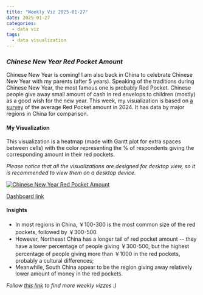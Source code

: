 ```yaml
---
title: "Weekly Viz 2025-01-27"
date: 2025-01-27
categories:
  - data viz
tags:
  - data visualization
---
```


### *Chinese New Year Red Pocket Amount*

Chinese New Year is coming! I am also back in China to celebrate Chinese New Year with my parents (after 5 years). Speaking of the traditions during Chinese New Year, the most famous one is probably Red Pocket. Chinese people give away small amount of cash in red envelops to children (mostly) as a good wish for the new year. This week, my visualization is based on [a survey](https://www.iimedia.cn/c1061/98839.html) of the average Red Pocket amount in 2024. It has data by major regions in China for comparison.  

#### My Visualization

This visualization is a heatmap (made with Gantt plot for extra spaces between cells) with the color representing the % of respondents giving the corresponding amount in their red pockets.  

*Please notice that all the visualizations are designed for desktop view, so it is recommended to view them on a desktop device.*  

<div class='tableauPlaceholder' id='viz1737988672830' style='position: relative'>
<noscript><a href='#'>
  <img alt='Chinese New Year Red Pocket Amount ' src='https:&#47;&#47;public.tableau.com&#47;static&#47;images&#47;20&#47;20250127ChineseNewYearRedPocketAmount&#47;ChineseNewYearRedPocketAmount&#47;1_rss.png' style='border: none' />
</a></noscript>
<object class='tableauViz'  style='display:none;'>
  <param name='host_url' value='https%3A%2F%2Fpublic.tableau.com%2F' />
  <param name='embed_code_version' value='3' />
   <param name='site_root' value='' />
   <param name='name' value='20250127ChineseNewYearRedPocketAmount&#47;ChineseNewYearRedPocketAmount' />
   <param name='tabs' value='no' />
   <param name='toolbar' value='yes' />
   <param name='static_image' value='https:&#47;&#47;public.tableau.com&#47;static&#47;images&#47;20&#47;20250127ChineseNewYearRedPocketAmount&#47;ChineseNewYearRedPocketAmount&#47;1.png' />
    <param name='animate_transition' value='yes' />
    <param name='display_static_image' value='yes' />
    <param name='display_spinner' value='yes' />
    <param name='display_overlay' value='yes' />
    <param name='display_count' value='yes' />
    <param name='language' value='en-US' />
    <param name='filter' value='publish=yes' />
    <param name='ignore_sticky_session' value='yes' />
</object></div>    
  <script type='text/javascript'>           
  var divElement = document.getElementById('viz1737988672830');
  var vizElement = divElement.getElementsByTagName('object')[0];
  if ( divElement.offsetWidth > 800 ) { vizElement.style.width='800px';vizElement.style.height='627px';} else if ( divElement.offsetWidth > 500 ) { vizElement.style.width='800px';vizElement.style.height='627px';} else { vizElement.style.width='100%';vizElement.style.height='727px';}
  var scriptElement = document.createElement('script');
  scriptElement.src = 'https://public.tableau.com/javascripts/api/viz_v1.js';                    vizElement.parentNode.insertBefore(scriptElement, vizElement);
</script>

[Dashboard link](https://public.tableau.com/views/20250127ChineseNewYearRedPocketAmount/ChineseNewYearRedPocketAmount?:language=en-US&publish=yes&:sid=&:display_count=n&:origin=viz_share_link)

#### Insights
* In most regions in China, ￥100-300 is the most common size of the red pockets, followed by ￥300-500.  
* However, Northeast China has a longer tail of red pocket amount -- they have a lower percentage of people giving ￥300-500, but the highest percentage of people giving more than ￥1000 in the red pockets, probably a cultural differences;  
* Meanwhile, South China appear to be the region giving away relatively lower amount of money in the red pockets.  

*Follow [this link](https://yudong-94.github.io/personal-website/project/WeeklyViz2025/) to find more weekly vizzes :)*
